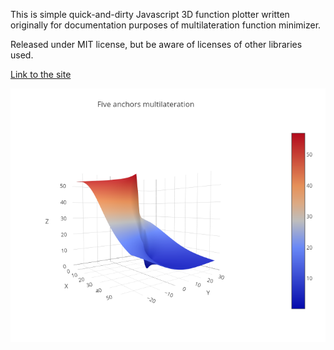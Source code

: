 This is simple quick-and-dirty Javascript 3D function plotter written originally
for documentation purposes of multilateration function minimizer.

Released under MIT license, but be aware of licenses of other libraries used.

[Link to the site](https://dalibor-drgon.github.io/3d-plotter/)

![Example](example.png)